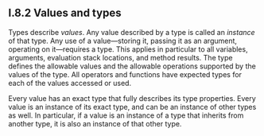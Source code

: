 ## I.8.2 Values and types

Types describe *values*. Any value described by a type is called an *instance* of that type. Any use of a value&mdash;storing it, passing it as an argument, operating on it&mdash;requires a type. This applies in particular to all variables, arguments, evaluation stack locations, and method results. The type defines the allowable values and the allowable operations supported by the values of the type. All operators and functions have expected types for each of the values accessed or used.

Every value has an exact type that fully describes its type properties. Every value is an instance of its exact type, and can be an instance of other types as well. In particular, if a value is an instance of a type that inherits from another type, it is also an instance of that other type.
